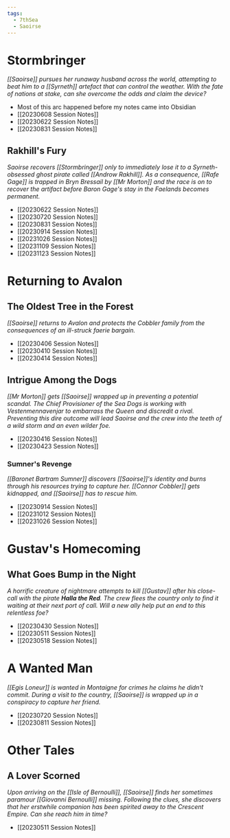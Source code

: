 ```yaml
---
tags:
  - 7thSea
  - Saoirse
---
```


# Stormbringer
*[[Saoirse]] pursues her runaway husband across the world, attempting to beat him to a [[Syrneth]] artefact that can control the weather.  With the fate of nations at stake, can she overcome the odds and claim the device?*
- Most of this arc happened before my notes came into Obsidian
- [[20230608 Session Notes]]
- [[20230622 Session Notes]]
- [[20230831 Session Notes]]
## Rakhill's Fury
*Saoirse recovers [[Stormbringer]] only to immediately lose it to a Syrneth-obsessed ghost pirate called [[Androw Rakhill]].  As a consequence, [[Rafe Gage]] is trapped in Bryn Bressail by [[Mr Morton]] and the race is on to recover the artifact before Baron Gage's stay in the Faelands becomes permanent.*
- [[20230622 Session Notes]]
- [[20230720 Session Notes]]
- [[20230831 Session Notes]]
- [[20230914 Session Notes]]
- [[20231026 Session Notes]]
- [[20231109 Session Notes]]
- [[20231123 Session Notes]]

# Returning to Avalon
## The Oldest Tree in the Forest
*[[Saoirse]] returns to Avalon and protects the Cobbler family from the consequences of an ill-struck faerie bargain.*
- [[20230406 Session Notes]]
- [[20230410 Session Notes]]
- [[20230414 Session Notes]]

## Intrigue Among the Dogs
*[[Mr Morton]] gets [[Saoirse]] wrapped up in preventing a potential scandal.  The Chief Provisioner of the Sea Dogs is working with Vestenmennavenjar to embarrass the Queen and discredit a rival.  Preventing this dire outcome will lead Saoirse and the crew into the teeth of a wild storm and an even wilder foe.*
- [[20230416 Session Notes]]
- [[20230423 Session Notes]]
### Sumner's Revenge
*[[Baronet Bartram Sumner]] discovers [[Saoirse]]'s identity and burns through his resources trying to capture her.  [[Connor Cobbler]] gets kidnapped, and [[Saoirse]] has to rescue him.*
- [[20230914 Session Notes]]
- [[20231012 Session Notes]]
- [[20231026 Session Notes]]
# Gustav's Homecoming
## What Goes Bump in the Night
*A horrific creature of nightmare attempts to kill [[Gustav]] after his close-call with the pirate **Halla the Red**.  The crew flees the country only to find it waiting at their next port of call.  Will a new ally help put an end to this relentless foe?*
- [[20230430 Session Notes]]
- [[20230511 Session Notes]]
- [[20230518 Session Notes]]

# A Wanted Man
*[[Egis Loneur]] is wanted in Montaigne for crimes he claims he didn't commit.  During a visit to the country, [[Saoirse]] is wrapped up in a conspiracy to capture her friend.*
- [[20230720 Session Notes]]
- [[20230811 Session Notes]]
# Other Tales
## A Lover Scorned
*Upon arriving on the [[Isle of Bernoulli]], [[Saoirse]] finds her sometimes paramour [[Giovanni Bernoulli]] missing.  Following the clues, she discovers that her erstwhile companion has been spirited away to the Crescent Empire.  Can she reach him in time?*
- [[20230511 Session Notes]]